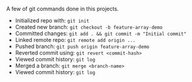 A few of git commands done in this projects.

- Initialized repo with: `git init`
- Created new branch: `git checkout -b feature-array-demo`
- Committed changes: `git add . && git commit -m "Initial commit"`
- Linked remote repo: `git remote add origin ...`
- Pushed branch: `git push origin feature-array-demo`
- Reverted commit using: `git revert <commit-hash>`
- Viewed commit history: `git log`
- Merged a branch: `git merge <branch-name>`
- Viewed commit history: `git log`



